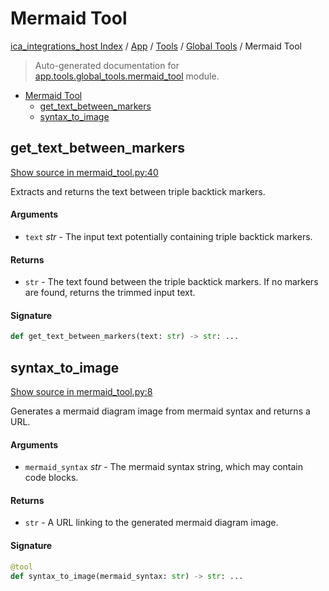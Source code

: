 # Mermaid Tool

[ica_integrations_host Index](../../../README.md#ica_integrations_host-index) / [App](../../index.md#app) / [Tools](../index.md#tools) / [Global Tools](./index.md#global-tools) / Mermaid Tool

> Auto-generated documentation for [app.tools.global_tools.mermaid_tool](https://github.ibm.com/destiny/ica_integrations_host/blob/main/app/tools/global_tools/mermaid_tool.py) module.

- [Mermaid Tool](#mermaid-tool)
  - [get_text_between_markers](#get_text_between_markers)
  - [syntax_to_image](#syntax_to_image)

## get_text_between_markers

[Show source in mermaid_tool.py:40](https://github.ibm.com/destiny/ica_integrations_host/blob/main/app/tools/global_tools/mermaid_tool.py#L40)

Extracts and returns the text between triple backtick markers.

#### Arguments

- `text` *str* - The input text potentially containing triple backtick markers.

#### Returns

- `str` - The text found between the triple backtick markers. If no markers are found,
     returns the trimmed input text.

#### Signature

```python
def get_text_between_markers(text: str) -> str: ...
```



## syntax_to_image

[Show source in mermaid_tool.py:8](https://github.ibm.com/destiny/ica_integrations_host/blob/main/app/tools/global_tools/mermaid_tool.py#L8)

Generates a mermaid diagram image from mermaid syntax and returns a URL.

#### Arguments

- `mermaid_syntax` *str* - The mermaid syntax string, which may contain code blocks.

#### Returns

- `str` - A URL linking to the generated mermaid diagram image.

#### Signature

```python
@tool
def syntax_to_image(mermaid_syntax: str) -> str: ...
```
